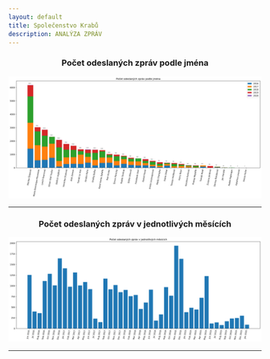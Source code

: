 ```yaml
---
layout: default
title: Společenstvo Krabů
description: ANALÝZA ZPRÁV
---
```


<h3 align="center">Počet odeslaných zpráv podle jména</h3>

![Branching](images/jmena.png)

<hr/>

<h3 align="center">Počet odeslaných zpráv v jednotlivých měsících</h3>

<p align="center">
    <img alt="zpravy podle mesice" src="images/mesice.png">
</p>

<hr/>
